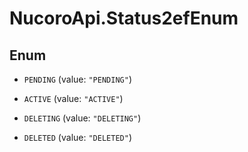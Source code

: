 # NucoroApi.Status2efEnum

## Enum


* `PENDING` (value: `"PENDING"`)

* `ACTIVE` (value: `"ACTIVE"`)

* `DELETING` (value: `"DELETING"`)

* `DELETED` (value: `"DELETED"`)


